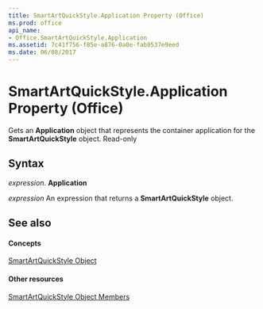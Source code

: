 ```yaml
---
title: SmartArtQuickStyle.Application Property (Office)
ms.prod: office
api_name:
- Office.SmartArtQuickStyle.Application
ms.assetid: 7c41f756-f85e-a876-0a0e-fab0537e9eed
ms.date: 06/08/2017
---
```



# SmartArtQuickStyle.Application Property (Office)

Gets an  **Application** object that represents the container application for the **SmartArtQuickStyle** object. Read-only


## Syntax

 _expression_. **Application**

 _expression_ An expression that returns a **SmartArtQuickStyle** object.


## See also


#### Concepts


[SmartArtQuickStyle Object](smartartquickstyle-object-office.md)
#### Other resources


[SmartArtQuickStyle Object Members](smartartquickstyle-members-office.md)

